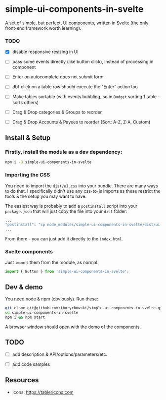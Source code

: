 simple-ui-components-in-svelte
==============================

A set of simple, but perfect, UI components, written in Svelte (the only front-end framework worth learning).


### TODO
- [x] disable responsive resizing in UI
- [ ] pass some events directly (like button click), instead of processing in component
- [ ] Enter on autocomplete does not submit form
- [ ] dbl-click on a table row should execute the "Enter" action too
- [ ] Make tables sortable (with events bubbling, so in `Budget` sorting 1 table - sorts others)
- [ ] Drag & Drop categories & Groups to reorder
- [ ] Drag & Drop Accounts & Payees to reorder (Sort: A-Z, Z-A, Custom)





## Install & Setup

### Firstly, install the module as a dev dependency:
```sh
npm i -D simple-ui-components-in-svelte
```

### Importing the CSS
You need to import the `dist/ui.css` into your bundle.
There are many ways to do that. I specifically didn't use any css-to-js imports as these restrict the tools & the setup you may want to have.

The easiest way is probably to add a `postinstall` script into your `package.json` that will just copy the file into your `dist` folder:
```sh
...
"postinstall": "cp node_modules/simple-ui-components-in-svelte/dist/ui.css ./dist/ui.css"
...
```
From there - you can just add it directly to the `index.html`.

### Svelte components
Just `import` them from the module, as normal:
```js
import { Button } from 'simple-ui-components-in-svelte';
```


## Dev & demo
You need node & npm (obviously). Run these:
```sh
git clone git@github.com:tborychowski/simple-ui-components-in-svelte.git
cd simple-ui-components-in-svelte
npm i && npm start
```
A browser window should open with the demo of the components.


## TODO
- [ ] add description & API/options/parameters/etc.
- [ ] add code samples


## Resources
- icons: https://tablericons.com
